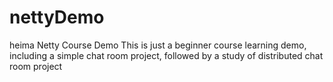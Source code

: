 # nettyDemo
heima Netty Course Demo
This is just a beginner course learning demo, including a simple chat room project, followed by a study of distributed chat room project  
